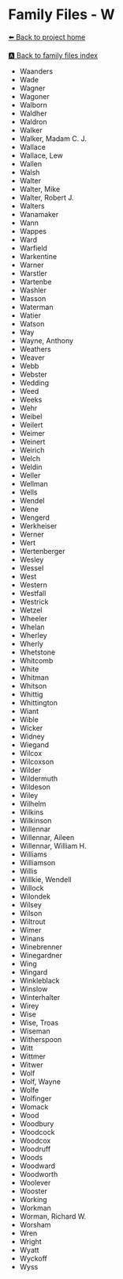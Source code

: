# Family Files - W


[:arrow_left: Back to project home](https://github.com/FyoAtEPL/VerticalFiles "Back to project home")

[:a: Back to family files index](https://github.com/FyoAtEPL/VerticalFiles/blob/main/FamilyNameIndex.md "Back to family files index")

- Waanders
- Wade
- Wagner
- Wagoner
- Walborn
- Waldher
- Waldron
- Walker
- Walker, Madam C. J.
- Wallace
- Wallace, Lew
- Wallen
- Walsh
- Walter
- Walter, Mike
- Walter, Robert J.
- Walters
- Wanamaker
- Wann
- Wappes
- Ward
- Warfield
- Warkentine
- Warner
- Warstler
- Wartenbe
- Washler
- Wasson
- Waterman
- Watier
- Watson
- Way
- Wayne, Anthony
- Weathers
- Weaver
- Webb
- Webster
- Wedding
- Weed
- Weeks
- Wehr
- Weibel
- Weilert
- Weimer
- Weinert
- Weirich
- Welch
- Weldin
- Weller
- Wellman
- Wells
- Wendel
- Wene
- Wengerd
- Werkheiser
- Werner
- Wert
- Wertenberger
- Wesley
- Wessel
- West
- Western
- Westfall
- Westrick
- Wetzel
- Wheeler
- Whelan
- Wherley
- Wherly
- Whetstone
- Whitcomb
- White
- Whitman
- Whitson
- Whittig
- Whittington
- Wiant
- Wible
- Wicker
- Widney
- Wiegand
- Wilcox
- Wilcoxson
- Wilder
- Wildermuth
- Wildeson
- Wiley
- Wilhelm
- Wilkins
- Wilkinson
- Willennar
- Willennar, Aileen
- Willennar, William H.
- Williams
- Williamson
- Willis
- Willkie, Wendell
- Willock
- Wilondek
- Wilsey
- Wilson
- Wiltrout
- Wimer
- Winans
- Winebrenner
- Winegardner
- Wing
- Wingard
- Winkleblack
- Winslow
- Winterhalter
- Wirey
- Wise
- Wise, Troas
- Wiseman
- Witherspoon
- Witt
- Wittmer
- Witwer
- Wolf
- Wolf, Wayne
- Wolfe
- Wolfinger
- Womack
- Wood
- Woodbury
- Woodcock
- Woodcox
- Woodruff
- Woods
- Woodward
- Woodworth
- Woolever
- Wooster
- Working
- Workman
- Worman, Richard W.
- Worsham
- Wren
- Wright
- Wyatt
- Wyckoff
- Wyss
